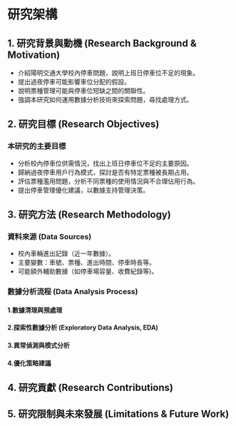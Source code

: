# 研究架構

## 1. 研究背景與動機 (Research Background & Motivation)

- 介紹陽明交通大學校內停車問題，說明上班日停車位不足的現象。
- 提出過夜停車可能影響車位分配的假設。
- 說明票種管理可能與停車位短缺之間的關聯性。
- 強調本研究如何運用數據分析技術來探索問題，尋找處理方式。

## 2. 研究目標 (Research Objectives)

### 本研究的主要目標

- 分析校內停車位供需情況，找出上班日停車位不足的主要原因。
- 歸納過夜停車用戶行為模式，探討是否有特定票種被長期占用。
- 評估票種濫用問題，分析不同票種的使用情況與不合理佔用行為。
- 提出停車管理優化建議，以數據支持管理決策。

## 3. 研究方法 (Research Methodology)

### 資料來源 (Data Sources)

- 校內車輛進出記錄（近一年數據）。
- 主要變數：車號、票種、進出時間、停車時長等。
- 可能額外輔助數據（如停車場容量、收費紀錄等)。

### 數據分析流程 (Data Analysis Process)

#### 1.數據清理與預處理

#### 2.探索性數據分析 (Exploratory Data Analysis, EDA)

#### 3.異常偵測與模式分析

#### 4.優化策略建議

## 4. 研究貢獻 (Research Contributions)

## 5. 研究限制與未來發展 (Limitations & Future Work)